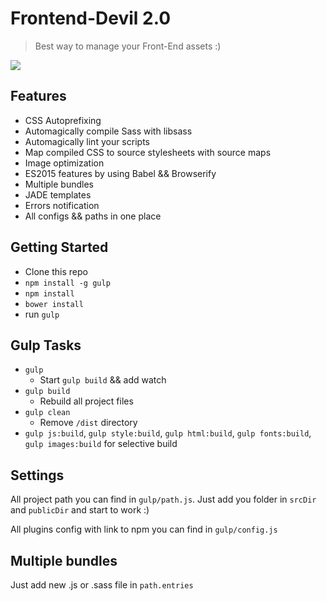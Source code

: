 # Frontend-Devil 2.0
> Best way to manage your Front-End assets :)

![](https://www.dropbox.com/s/dlymva1u9jdc44m/test.png?raw=1)

## Features
- CSS Autoprefixing
- Automagically compile Sass with libsass
- Automagically lint your scripts
- Map compiled CSS to source stylesheets with source maps
- Image optimization
- ES2015 features by using Babel && Browserify
- Multiple bundles
- JADE templates
- Errors notification
- All configs && paths in one place

## Getting Started
- Clone this repo
- ```npm install -g gulp```
- ```npm install```
- ```bower install```
- run ```gulp```

## Gulp Tasks
- ```gulp```
    - Start ```gulp build``` && add watch
- ```gulp build```
    - Rebuild all project files
- ```gulp clean```
    -   Remove ```/dist``` directory
- ```gulp js:build```, ```gulp style:build```, ```gulp html:build```, ```gulp fonts:build```, ```gulp images:build``` for selective build

## Settings
All project path you can find in ```gulp/path.js```. Just add you folder in ```srcDir``` and ```publicDir``` and start to work :)

All plugins config with link to npm you can find in ```gulp/config.js```

## Multiple bundles
Just add new .js or .sass file in ```path.entries```

